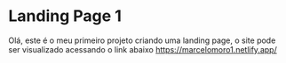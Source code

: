 # Landing Page 1
Olá, este é o meu primeiro projeto criando uma landing page, o site pode ser visualizado acessando o link abaixo
https://marcelomoro1.netlify.app/
